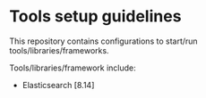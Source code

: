 # Tools setup guidelines

This repository contains configurations to start/run tools/libraries/frameworks.

Tools/libraries/framework include:
- Elasticsearch [8.14]

